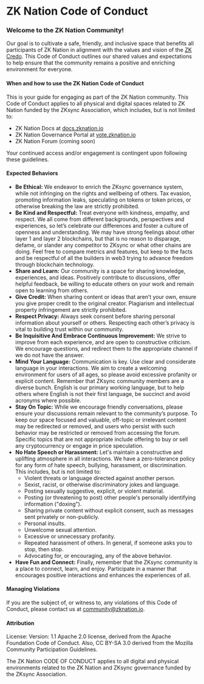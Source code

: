 # ZK Nation Code of Conduct

### **Welcome to the ZK Nation Community!**

Our goal is to cultivate a safe, friendly, and inclusive space that benefits all participants of ZK Nation in alignment with the values and vision of the [ZK Credo](https://github.com/zksync/credo). This Code of Conduct outlines our shared values and expectations to help ensure that the community remains a positive and enriching environment for everyone.

#### **When and how to use the ZK Nation Code of Conduct**

This is your guide for engaging as part of the ZK Nation community. This Code of Conduct applies to all physical and digital spaces related to ZK Nation funded by the ZKsync Association, which includes, but is not limited to:

* ZK Nation Docs at [docs.zknation.io](http://docs.zknation.io)
* ZK Nation Governance Portal at [vote.zknation.io](http://vote.zknation.io)
* ZK Nation Forum (coming soon)

Your continued access and/or engagement is contingent upon following these guidelines.

#### **Expected Behaviors**

* **Be Ethical:** We endeavor to enrich the ZKsync governance system, while not infringing on the rights and wellbeing of others. Tax evasion, promoting information leaks, speculating on tokens or token prices, or otherwise breaking the law are strictly prohibited.
* **Be Kind and Respectful:** Treat everyone with kindness, empathy, and respect. We all come from different backgrounds, perspectives and experiences, so let’s celebrate our differences and foster a culture of openness and understanding. We may have strong feelings about other layer 1 and layer 2 blockchains, but that is no reason to disparage, defame, or slander any competitor to ZKsync or what other chains are doing. Feel free to compare metrics and features, but keep to the facts and be respectful of all the builders in web3 trying to advance freedom through blockchain technology.
* **Share and Learn:** Our community is a space for sharing knowledge, experiences, and ideas. Positively contribute to discussions, offer helpful feedback, be willing to educate others on your work and remain open to learning from others.
* **Give Credit:** When sharing content or ideas that aren’t your own, ensure you give proper credit to the original creator. Plagiarism and intellectual property infringement are strictly prohibited.
* **Respect Privacy:** Always seek consent before sharing personal information about yourself or others. Respecting each other’s privacy is vital to building trust within our community.
* **Be Inquisitive And Embrace Continuous Improvement:** We strive to improve from each experience, and are open to constructive criticism. We encourage questions, and redirect them to the appropriate channel if we do not have the answer.
* **Mind Your Language:** Communication is key. Use clear and considerate language in your interactions. We aim to create a welcoming environment for users of all ages, so please avoid excessive profanity or explicit content. Remember that ZKsync community members are a diverse bunch. English is our primary working language, but to help others where English is not their first language, be succinct and avoid acronyms where possible.
* **Stay On Topic:** While we encourage friendly conversations, please ensure your discussions remain relevant to the community’s purpose. To keep our space focused and valuable, off-topic or irrelevant content may be redirected or removed, and users who persist with such behavior may be restricted or removed from accessing the forum. Specific topics that are not appropriate include offering to buy or sell any cryptocurrency or engage in price speculation.
* **No Hate Speech or Harassment:** Let's maintain a constructive and uplifting atmosphere in all interactions. We have a zero-tolerance policy for any form of hate speech, bullying, harassment, or discrimination. This includes, but is not limited to:
  * Violent threats or language directed against another person.
  * Sexist, racist, or otherwise discriminatory jokes and language.
  * Posting sexually suggestive, explicit, or violent material.
  * Posting (or threatening to post) other people's personally identifying information ("doxing").
  * Sharing private content without explicit consent, such as messages sent privately or non-publicly.
  * Personal insults.
  * Unwelcome sexual attention.
  * Excessive or unnecessary profanity.
  * Repeated harassment of others. In general, if someone asks you to stop, then stop.
  * Advocating for, or encouraging, any of the above behavior.
* **Have Fun and Connect:** Finally, remember that the ZKsync community is a place to connect, learn, and enjoy. Participate in a manner that encourages positive interactions and enhances the experiences of all.

#### Managing Violations

If you are the subject of, or witness to, any violations of this Code of Conduct, please contact us at [community@zknation.io](mailto:community@zknation.io).

#### **Attribution**

License: Version: 1.1 Apache 2.0 license, derived from the Apache Foundation Code of Conduct. Also, CC BY-SA 3.0 derived from the Mozilla Community Participation Guidelines.

The ZK Nation CODE OF CONDUCT applies to all digital and physical environments related to the ZK Nation and ZKsync governance funded by the ZKsync Association.
